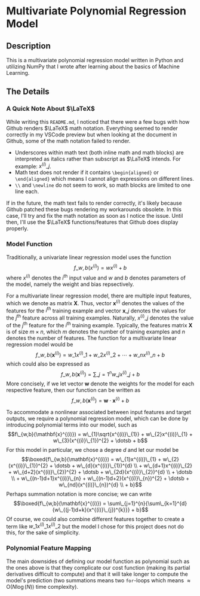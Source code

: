 # Multivariate Polynomial Regression Model

## Description

This is a multivariate polynomial regression model written in Python and utilizing NumPy that I wrote after learning about the basics of Machine Learning.

## The Details

### A Quick Note About $\LaTeX$

While writing this `README.md`, I noticed that there were a few bugs with how Github renders $\LaTeX$ math notation. Everything seemed to render correctly in my VSCode preview but when looking at the document in Github, some of the math notation failed to render.

- Underscores within math text (both inline math and math blocks) are interpreted as italics rather than subscript as $\LaTeX$ intends. For example: $x^{(i)}\_{j}$.
- Math text does not render if it contains `\begin{aligned}` or `\end{aligned}` which means I cannot align expressions on different lines.
- `\\` and `\newline` do not seem to work, so math blocks are limited to one line each.

If in the future, the math text fails to render correctly, it's likely because Github patched these bugs rendering my workarounds obsolete. In this case, I'll try and fix the math notation as soon as I notice the issue. Until then, I'll use the $\LaTeX$ functions/features that Github does display properly.

### Model Function

Traditionally, a univariate linear regression model uses the function $$f\_{w,b}(x^{(i)}) = wx^{(i)} + b$$ where $x^{(i)}$ denotes the $i^{\text{th}}$ input value and $w$ and $b$ denotes parameters of the model, namely the weight and bias repsectively.

For a multivariate linear regression model, there are multiple input features, which we denote as matrix $\mathbf{X}$. Thus, vector $\mathbf{x}^{(i)}$ denotes the values of the features for the $i^{\text{th}}$ training example and vector $\mathbf{x}\_{j}$ denotes the values for the $j^{\text{th}}$ feature across all training examples. Naturally, $x^{(i)}\_{j}$ denotes the value of the $j^{\text{th}}$ feature for the $i^{\text{th}}$ training example. Typically, the features matrix $\mathbf{X}$ is of size $m \times n$, which $m$ denotes the number of training examples and $n$ denotes the number of features. The function for a multivariate linear regression model would be $$f\_{w,b}(\mathbf{x}^{(i)}) = w\_{1}x^{(i)}\_{1} + w\_{2}x^{(i)}\_{2}+ \dotsb + w\_{n}x^{(i)}\_{n} + b$$ which could also be expressed as $$f\_{w,b}(\mathbf{x}^{(i)}) = \sum\_{j=1}^{n}{w\_{j}x^{(i)}\_{j}} + b$$ More concisely, if we let vector $\mathbf{w}$ denote the weights for the model for each respective feature, then our function can be written as $$f\_{w,b}(\mathbf{x}^{(i)}) = \mathbf{w} \cdot \mathbf{x}^{(i)} + b$$

To accommodate a nonlinear associated between input features and target outputs, we require a polynomial regression model, which can be done by introducing polynomial terms into our model, such as $$f\_{w,b}(\mathbf{x}^{(i)}) = w\_{1}\sqrt{x^{(i)}\_{1}} + w\_{2}x^{(i)}\_{1} + w\_{3}(x^{(i)}\_{1})^{2} + \dotsb + b$$ For this model in particular, we chose a degree $d$ and let our model be $$\boxed{f\_{w,b}(\mathbf{x}^{(i)}) = w\_{1}x^{(i)}\_{1} + w\_{2}(x^{(i)}\_{1})^{2} + \dotsb + w\_{d}(x^{(i)}\_{1})^{d} \\ + w\_{d+1}x^{(i)}\_{2} + w\_{d+2}(x^{(i)}\_{2})^{2} + \dotsb + w\_{2d}(x^{(i)}\_{2})^{d} \\ + \dotsb \\ + w\_{(n-1)d+1}x^{(i)}\_{n} + w\_{(n-1)d+2}(x^{(i)}\_{n})^{2} + \dotsb + w\_{nd}(x^{(i)}\_{n})^{d} \\ + b}$$ Perhaps summation notation is more concise; we can write $$\boxed{f\_{w,b}(\mathbf{x}^{(i)}) = \sum\_{j=1}^{n}{\sum\_{k=1}^{d}{w\_{(j-1)d+k}(x^{(i)}\_{j})^{k}}} + b}$$ Of course, we could also combine different features together to create a term like $w\_{1}x^{(i)}\_{1}x^{(i)}\_{2}$ but the model I chose for this project does not do this, for the sake of simplicity.

### Polynomial Feature Mapping

The main downsides of defining our model function as polynomial such as the ones above is that they complicate our cost function (making its partial derivatives difficult to compute) and that it will take longer to compute the model's prediction (two summations means two `for`-loops which means $\approx \text{O}(N\log(N))$ time complexity).
